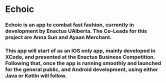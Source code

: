 # Echoic  

### Echoic is an app to combat fast fashion, currently in development by Enactus UAlberta. The Co-Leads for this project are Anna Sun and Ayaan Merchant.   

### This app will start of as an IOS only app, mainly developed in XCode, and presented at the Enactus Business Competition. Following that, once the app is running smoothly and launched for the general public, and Android development, using either Java or Kotlin will follow. 

